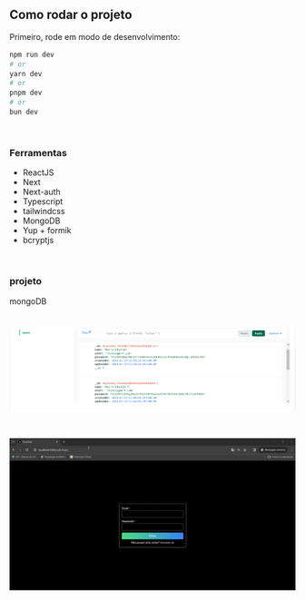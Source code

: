 ## Como rodar o projeto

Primeiro, rode em modo de desenvolvimento:

```bash
npm run dev
# or
yarn dev
# or
pnpm dev
# or
bun dev
```

</br>

### Ferramentas

- ReactJS
- Next
- Next-auth
- Typescript
- tailwindcss
- MongoDB
- Yup + formik
- bcryptjs

</br>

### projeto

mongoDB

<h1 align="center">
  <img alt="mongoDB" src="./img/mongo.png" />
</h1>

<h1 align="center">
  <img alt="" src="./img/05.02.2024_12.45.23_REC.gif" />
</h1>
